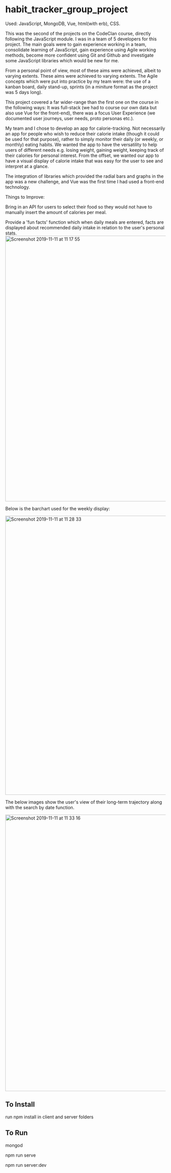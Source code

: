 # habit_tracker_group_project

Used: JavaScript, MongoDB, Vue, html(with erb), CSS.

This was the second of the projects on the CodeClan course, directly following the JavaScript module. I was in a team of 5 developers for this project. The main goals were to gain experience working in a team, consolidate learning of JavaScript, gain experience using Agile working methods, become more confident using Git and Github and investigate some JavaScript libraries which would be new for me.

From a personal point of view, most of these aims were achieved, albeit to varying extents. These aims were achieved to varying extents. The Agile concepts which were put into practice by my team were: the use of a kanban board, daily stand-up, sprints (in a miniture format as the project was 5 days long).

This project covered a far wider-range than the first one on the course in the following ways: It was full-stack (we had to course our own data but also use Vue for the front-end), there was a focus User Experience (we documented user journeys, user needs, proto personas etc.).

My team and I chose to develop an app for calorie-tracking. Not necessarily an app for people who wish to reduce their calorie intake (though it could be used for that purpose), rather to simply monitor their daily (or weekly, or monthly) eating habits. We wanted the app to have the versatility
to help users of different needs e.g. losing weight, gaining weight, keeping track of their calories for personal interest. From the offset, we wanted our app to have a visual display of calorie intake that was easy for the user to see and interpret at a glance.

The integration of libraries which provided the radial bars and graphs in the app was a new challenge, and Vue was the first time I had used a front-end technology. 

Things to Improve:

Bring in an API for users to select their food so they would not have to manually insert the amount of calories per meal.

Provide a 'fun facts' function which when daily meals are entered, facts are displayed about recommended daily intake in relation to the user's personal stats.
<img width="832" alt="Screenshot 2019-11-11 at 11 17 55" src="https://user-images.githubusercontent.com/51781302/68583589-7511b180-0475-11ea-9fcf-93cd4991615d.png">

Below is the barchart used for the weekly display:

<img width="874" alt="Screenshot 2019-11-11 at 11 28 33" src="https://user-images.githubusercontent.com/51781302/68584131-ab9bfc00-0476-11ea-9a32-4fd81db50367.png">

The below images show the user's view of their long-term trajectory along with the search by date function.

<img width="866" alt="Screenshot 2019-11-11 at 11 33 16" src="https://user-images.githubusercontent.com/51781302/68584329-2ebd5200-0477-11ea-9cd8-e3bb11f4cc32.png">

## To Install ##

run npm install in client and server folders

## To Run ##

mongod

npm run serve

npm run server:dev










